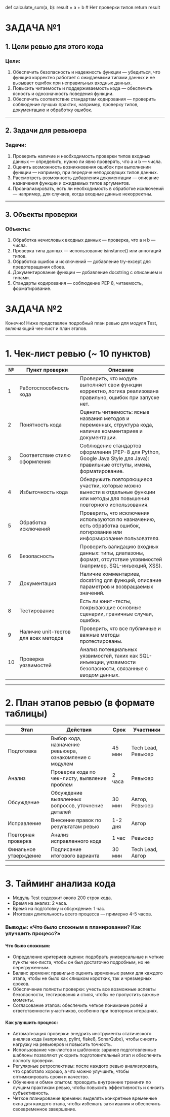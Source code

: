 def calculate_sum(a, b):
   result = a + b  # Нет проверки типов
   return result

# ЗАДАЧА №1

## 1. Цели ревью для этого кода

### Цели:
1. Обеспечить безопасность и надежность функции — убедиться, что функция корректно работает с ожидаемыми типами данных и не вызывает ошибок при неправильных входных данных.
2. Повысить читаемость и поддерживаемость кода — обеспечить ясность и однозначность поведения функции.
3. Обеспечить соответствие стандартам кодирования — проверить соблюдение лучших практик, например, проверку типов, документацию и обработку ошибок.

---

## 2. Задачи для ревьюера

### Задачи:
1. Проверить наличие и необходимость проверки типов входных данных — определить, нужно ли явно проверять, что a и b — числа.
2. Оценить возможность возникновения ошибок при выполнении функции — например, при передаче неподходящих типов данных.
3. Рассмотреть возможность добавления документации — описание назначения функции и ожидаемых типов аргументов.
4. Проанализировать, есть ли необходимость в обработке исключений — например, для случаев, когда входные данные некорректны.

---

## 3. Объекты проверки

### Объекты:
1. Обработка нечисловых входных данных — проверка, что a и b — числа.
2. Проверка типа данных — использование isinstance() или аннотаций типов.
3. Обработка ошибок и исключений — добавление try-except для предотвращения сбоев.
4. Документирование функции — добавление docstring с описанием и типами.
5. Стандарты кодирования — соблюдение PEP 8, читаемость, форматирование.

# ЗАДАЧА №2

Конечно! Ниже представлен подробный план ревью для модуля Test, включающий чек-лист и план этапов.

---

# 1. Чек-лист ревью (~ 10 пунктов)

| №  | Пункт проверки | Описание |
|-----|----------------|----------|
| 1  | Работоспособность кода | Проверить, что модуль выполняет свои функции корректно, логика реализована правильно, ошибок при запуске нет. |
| 2  | Понятность кода | Оценить читаемость: ясные названия методов и переменных, структура кода, наличие комментариев и документации. |
| 3  | Соответствие стилю оформления | Соблюдение стандартов оформления (PEP-8 для Python, Google Java Style для Java): правильные отступы, имена, форматирование. |
| 4  | Избыточность кода | Обнаружить повторяющиеся участки, которые можно вынести в отдельные функции или методы для повышения повторного использования. |
| 5  | Обработка исключений | Проверить, что исключения используются по назначению, есть обработка ошибок, логирование или информирование пользователя. |
| 6  | Безопасность | Проверить валидацию входных данных: типы, диапазоны, формат, отсутствие уязвимостей (например, SQL-инъекций, XSS). |
| 7  | Документация | Наличие комментариев, docstring для функций, описание параметров и возвращаемых значений. |
| 8  | Тестирование | Есть ли юнит-тесты, покрывающие основные сценарии, граничные случаи, ошибки. |
| 9  | Наличие unit-тестов для всех методов | Проверить, что все публичные и важные методы протестированы. |
| 10 | Проверка уязвимостей | Анализ потенциальных уязвимостей, таких как SQL-инъекции, уязвимости безопасности, связанные с вводом данных. |

---

# 2. План этапов ревью (в формате таблицы)

| Этап | Действия | Срок | Участники |
|-------|------------------------------|---------|--------------|
| Подготовка | Выбор кода, назначение ревьюера, ознакомление с модулем | 45 мин | Tech Lead, Ревьюер |
| Анализ | Проверка кода по чек-листу, выявление проблем | 2 часа | Ревьюер |
| Обсуждение | Обсуждение выявленных вопросов, уточнение деталей | 30 мин | Автор, Ревьюер |
| Исправление | Внесение правок по результатам ревью | 1-2 дня | Автор |
| Повторная проверка | Анализ исправленного кода | 1 час | Ревьюер |
| Финальное утверждение | Подписание итогового варианта | 30 мин | Tech Lead, Автор |

---

# 3. Тайминг анализа кода

- Модуль Test содержит около 200 строк кода.
- Время на анализ: 2 часа.
- Время на подготовку и обсуждение: 1 час.
- Итоговая длительность всего процесса — примерно 4-5 часов.

### Выводы: «Что было сложным в планировании? Как улучшить процесс?»

#### Что было сложным:
- Определение критериев оценки: подобрать универсальные и четкие пункты чек-листа, чтобы он был достаточно подробным, но не перегруженным.
- Баланс времени: правильно оценить временные рамки для каждого этапа, чтобы не было как слишком коротких, так и чрезмерных сроков.
- Обеспечение полноты проверки: учесть все возможные аспекты безопасности, тестирования и стиля, чтобы не пропустить важные моменты.
- Согласование этапов: обеспечить четкое понимание ролей и ответственности участников, особенно при повторных итерациях.

#### Как улучшить процесс:
- Автоматизация проверки: внедрить инструменты статического анализа кода (например, pylint, flake8, SonarQube), чтобы снизить нагрузку на ревьюеров и повысить точность.
- Использование чек-листов и шаблонов: заранее подготовленные шаблоны позволяют ускорить подготовительный этап и обеспечить полноту проверки.
- Регулярные ретроспективы: после каждого ревью анализировать, что сработало хорошо, а что можно улучшить, чтобы оптимизировать сроки и качество.
- Обучение и обмен опытом: проводить внутренние тренинги по лучшим практикам ревью, чтобы повысить эффективность и снизить субъективность.
- Четкое планирование времени: выделять конкретные временные окна для каждого этапа, чтобы избежать затягивания и обеспечить своевременное завершение.



